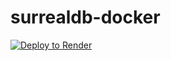 # surrealdb-docker

[![Deploy to Render](https://render.com/images/deploy-to-render-button.svg)](https://render.com/deploy?repo=https://github.com/Olyno/surrealdb-docker)
